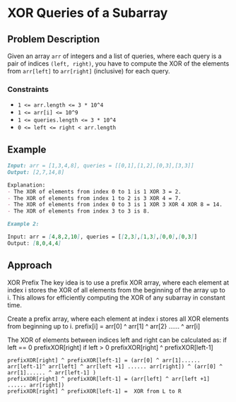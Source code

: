 # XOR Queries of a Subarray

## Problem Description

Given an array `arr` of integers and a list of queries, where each query is a pair of indices `(left, right)`, you have to compute the XOR of the elements from `arr[left]` to `arr[right]` (inclusive) for each query.

### Constraints

- `1 <= arr.length <= 3 * 10^4`
- `1 <= arr[i] <= 10^9`
- `1 <= queries.length <= 3 * 10^4`
- `0 <= left <= right < arr.length`

## Example

```markdown
Input: arr = [1,3,4,8], queries = [[0,1],[1,2],[0,3],[3,3]]
Output: [2,7,14,8]

Explanation:
- The XOR of elements from index 0 to 1 is 1 XOR 3 = 2.
- The XOR of elements from index 1 to 2 is 3 XOR 4 = 7.
- The XOR of elements from index 0 to 3 is 1 XOR 3 XOR 4 XOR 8 = 14.
- The XOR of elements from index 3 to 3 is 8.
```

```markdown
Example 2:

Input: arr = [4,8,2,10], queries = [[2,3],[1,3],[0,0],[0,3]]
Output: [8,0,4,4]
```
## Approach
XOR Prefix
The key idea is to use a prefix XOR array, where each element at index i stores the XOR of all elements from the beginning of the array up to i. This allows for efficiently computing the XOR of any subarray in constant time.

Create a prefix array, where each element at index i stores all XOR elements from beginning up to i.
prefix[i] = arr[0] ^ arr[1] ^ arr[2} ...... ^ arr[i]

The XOR of elements between indices left and right can be calculated as:
if left == 0 prefixXOR[right]
if left > 0 prefixXOR[right] ^ prefixXOR[left-1]
```text
prefixXOR[right] ^ prefixXOR[left-1] = (arr[0] ^ arr[1]...... arr[left-1]^ arr[left] ^ arr[left +1] ...... arr[right]) ^ (arr[0] ^ arr[1]...... ^ arr[left-1] )
prefixXOR[right] ^ prefixXOR[left-1] = (arr[left] ^ arr[left +1] ...... arr[right])
prefixXOR[right] ^ prefixXOR[left-1] =  XOR from L to R
```
